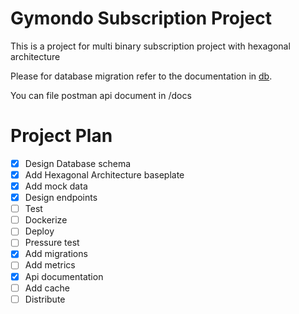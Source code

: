 # Gymondo Subscription Project

This is a project for multi binary subscription project with hexagonal architecture

Please for database migration refer to the documentation in [db](db/README.md).

You can file postman api document in /docs
# Project Plan
- [X] Design Database schema
- [X] Add Hexagonal Architecture baseplate
- [X] Add mock data
- [X] Design endpoints
- [ ] Test
- [ ] Dockerize
- [ ] Deploy
- [ ] Pressure test
- [X] Add migrations
- [ ] Add metrics
- [X] Api documentation
- [ ] Add cache
- [ ] Distribute